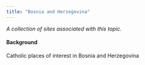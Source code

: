 ```yaml
---
title: "Bosnia and Herzegovina"
---
```



*A collection of sites associated with this topic.*

#### Background

Catholic places of interest in Bosnia and Herzegovina


